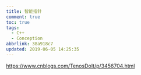 ```yaml
---
title: 智能指针
comment: true
toc: true
tags:
  - C++
  - Conception
abbrlink: 38a918c7
updated: 2019-06-05 14:25:35
---
```



https://www.cnblogs.com/TenosDoIt/p/3456704.html

